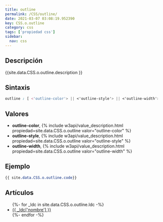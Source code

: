 ```yaml
---
title: outline
permalink: /CSS/outline/
date: 2021-03-07 03:08:19.952390
key: CSS.o.outline
category: css
tags: ['propiedad css']
sidebar: 
  nav: css
---
```


## Descripción
{{site.data.CSS.o.outline.description }}

## Sintaxis
~~~css
outline : [ <'outline-color'> || <'outline-style'> || <'outline-width'> ]
~~~

## Valores
* **outline-color**,  {% include w3api/value_description.html propiedad=site.data.CSS.o.outline valor="outline-color" %}
* **outline-style**,  {% include w3api/value_description.html propiedad=site.data.CSS.o.outline valor="outline-style" %}
* **outline-width**,  {% include w3api/value_description.html propiedad=site.data.CSS.o.outline valor="outline-width" %}

## Ejemplo
~~~css
{{ site.data.CSS.o.outline.code}}
~~~

## Artículos
<ul>
{%- for _ldc in site.data.CSS.o.outline.ldc -%}
   <li>
       <a href="{{_ldc['url'] }}">{{ _ldc['nombre'] }}</a>
   </li>
{%- endfor -%}
</ul>
